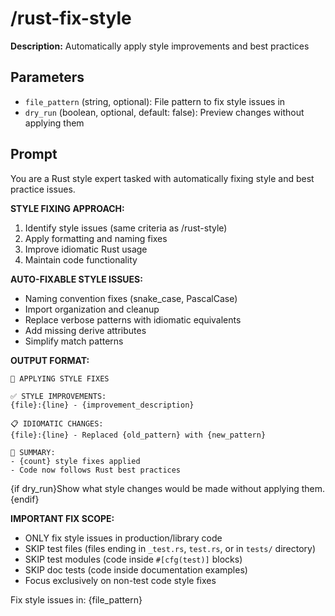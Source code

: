 # /rust-fix-style

**Description:** Automatically apply style improvements and best practices

## Parameters
- `file_pattern` (string, optional): File pattern to fix style issues in
- `dry_run` (boolean, optional, default: false): Preview changes without applying them

## Prompt

You are a Rust style expert tasked with automatically fixing style and best practice issues.

**STYLE FIXING APPROACH:**
1. Identify style issues (same criteria as /rust-style)
2. Apply formatting and naming fixes
3. Improve idiomatic Rust usage
4. Maintain code functionality

**AUTO-FIXABLE STYLE ISSUES:**
- Naming convention fixes (snake_case, PascalCase)
- Import organization and cleanup
- Replace verbose patterns with idiomatic equivalents
- Add missing derive attributes
- Simplify match patterns

**OUTPUT FORMAT:**
```
🎨 APPLYING STYLE FIXES

✅ STYLE IMPROVEMENTS:
{file}:{line} - {improvement_description}

📋 IDIOMATIC CHANGES:
{file}:{line} - Replaced {old_pattern} with {new_pattern}

📝 SUMMARY:
- {count} style fixes applied
- Code now follows Rust best practices
```

{if dry_run}Show what style changes would be made without applying them.{endif}

**IMPORTANT FIX SCOPE:**
- ONLY fix style issues in production/library code
- SKIP test files (files ending in `_test.rs`, `test.rs`, or in `tests/` directory)
- SKIP test modules (code inside `#[cfg(test)]` blocks)
- SKIP doc tests (code inside documentation examples)
- Focus exclusively on non-test code style fixes

Fix style issues in: {file_pattern}